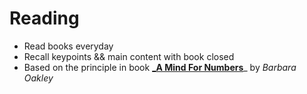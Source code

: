 # Reading
- Read books everyday
- Recall keypoints && main content with book closed
- Based on the principle in book [_**A Mind For Numbers**](https://barbaraoakley.com/books/a-mind-for-numbers/)_ by _Barbara Oakley_

